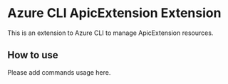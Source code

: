 # Azure CLI ApicExtension Extension #
This is an extension to Azure CLI to manage ApicExtension resources.

## How to use ##
Please add commands usage here.